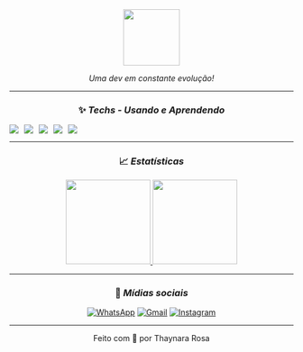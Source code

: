 <div align="center">

<div align="center">

<img src="https://media.giphy.com/media/JIX9t2j0ZTN9S/giphy.gif" height="100">


*Uma dev em constante evolução!*

</div>

---

### ✨ *Techs - Usando e Aprendendo*

<div style="display: flex; gap: 10px">
<img src="https://img.shields.io/badge/Java-ED8B00?style=for-the-badge&logo=java&logoColor=white"/>
<img src="https://img.shields.io/badge/HTML5-E34F26?style=for-the-badge&logo=html5&logoColor=white"/>
<img src="https://img.shields.io/badge/CSS3-1572B6?style=for-the-badge&logo=css3&logoColor=white"/>
<img src="https://img.shields.io/badge/PostgreSQL-336791?style=for-the-badge&logo=postgresql&logoColor=white"/>
<img src="https://img.shields.io/badge/JavaScript-F7DF1E?style=for-the-badge&logo=javascript&logoColor=black"/>
</div>

---

### 📈 *Estatísticas*

<div align="center">

<a href="https://github.com/ThaynaraxX">
  <img height="150em" src="https://github-readme-stats.vercel.app/api?username=ThaynaraxX&show_icons=true&theme=radical&include_all_commits=true&count_private=true"/>
</a>
<a href="https://github.com/ThaynaraxX">
  <img height="150em" src="https://github-readme-stats.vercel.app/api/top-langs/?username=ThaynaraxX&layout=compact&langs_count=7&theme=radical"/>
</a>

</div>

---

### 📱 *Mídias sociais*

[![WhatsApp](https://img.shields.io/badge/WHATSAPP-25D366?style=for-the-badge&logo=whatsapp&logoColor=white)](https://wa.me/seunumero)
[![Gmail](https://img.shields.io/badge/GMAIL-D14836?style=for-the-badge&logo=gmail&logoColor=white)](mailto:seuemail@gmail.com)
[![Instagram](https://img.shields.io/badge/INSTAGRAM-E4405F?style=for-the-badge&logo=instagram&logoColor=white)](https://instagram.com/seuperfil)

---

<div align="center">
Feito com 💜 por Thaynara Rosa
</div>
